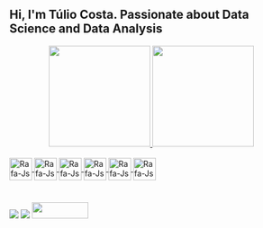 ## Hi, I'm Túlio Costa. Passionate about Data Science and Data Analysis
<div align="center">
  <a href="https://github.com/alexagomess">
  <img height="180em" src="https://github-readme-stats.vercel.app/api?username=alexagomess&show_icons=true&theme=dracula&include_all_commits=true&count_private=true"/>
  <img height="180em" src="https://github-readme-stats.vercel.app/api/top-langs/?username=alexagomess&layout=compact&langs_count=7&theme=dracula"/>
</div>
  
<div style="display: inline_block"><br>
  <img align="center" alt="Rafa-Js" height="40" width="40" src="https://img.icons8.com/color/48/000000/python--v1.png">
  <img align="center" alt="Rafa-Js" height="40" width="40" src="https://img.icons8.com/color/48/000000/microsoft-sql-server.png">
  <img align="center" alt="Rafa-Js" height="40" width="40" src="https://img.icons8.com/color/48/000000/oracle-logo.png">
  <img align="center" alt="Rafa-Js" height="40" width="40" src="https://img.icons8.com/color/48/000000/power-bi.png">
   <img align="center" alt="Rafa-Js" height="40" width="40" src="https://img.icons8.com/color/48/000000/tableau-software.png">
   <img align="center" alt="Rafa-Js" height="40" width="40" src="https://img.icons8.com/fluency/48/000000/visual-studio.png">
  
 
 
 
<div> 
  
  #
  #


  <a href = "mailto:alexandrade.gomes@gmail.com"><img src="https://img.shields.io/badge/-Gmail-%23333?style=for-the-badge&logo=gmail&logoColor=white" target="blank"></a>
  <a href="https://www.linkedin.com/in/alex-agomes/" target="blank"><img src="https://img.shields.io/badge/-LinkedIn-%230077B5?style=for-the-badge&logo=linkedin&logoColor=white" target="_blank"></a> 
   <a href="https://alexgomes.netlify.app/" target="blank"><img  height="28.5" width="100" src="https://img.shields.io/website-up-down-green-red/http/monip.org.svg" target="_blank"></a> 
 
  
 
</div>
